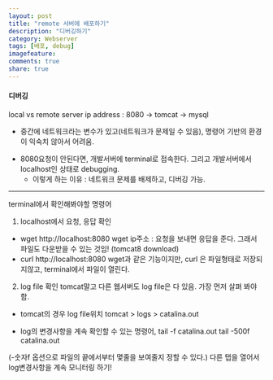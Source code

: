 ```yaml
---
layout: post
title: "remote 서버에 배포하기"
description: "디버깅하기"
category: Webserver
tags: [배포, debug]
imagefeature: 
comments: true
share: true
---
```

#### 디버깅
local 				vs remote server
ip address : 8080 	-> tomcat  -> mysql

- 중간에 네트워크라는 변수가 있고(네트워크가 문제일 수 있음), 명령어 기반의 환경이 익숙치 않아서 어려움.

* 8080요청이 안된다면, 개발서버에 terminal로 접속한다. 그리고 개발서버에서 localhost인 상태로 debugging.
  - 이렇게 하는 이유 : 네트워크 문제를 배제하고, 디버깅 가능.   
---  
terminal에서 확인해봐야할 명령어
1. localhost에서 요청, 응답 확인

  - wget http://localhost:8080 
  wget ip주소 : 요청을 보내면 응답을 준다. 그래서 파일도 다운받을 수 있는 것임! (tomcat8 download)
  - curl http://localhost:8080
  wget과 같은 기능이지만, curl 은 파일형태로 저장되지않고, terminal에서 파일이 열린다.

2. log file 확인
tomcat말고 다른 웹서버도 log file은 다 있음. 가장 먼저 살펴 봐야함.
  - tomcat의 경우 log file위치
tomcat > logs > catalina.out 

  - log의 변경사항을 계속 확인할 수 있는 명령어, 
  tail -f catalina.out
  tail -500f catalina.out 

(-숫자f 옵션으로 파일의 끝에서부터 몇줄을 보여줄지 정할 수 있다.)
다른 탭을 열어서 log변경사항을 계속 모니터링 하기!
   